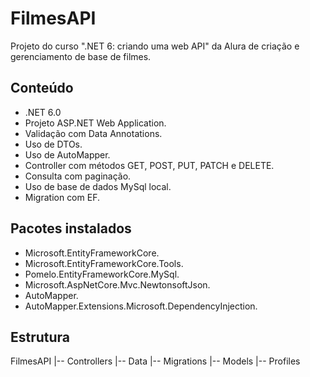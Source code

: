 # FilmesAPI
Projeto do curso ".NET 6: criando uma web API" da Alura de criação e gerenciamento de base de filmes.

## Conteúdo
- .NET 6.0
- Projeto ASP.NET Web Application.
- Validação com Data Annotations.
- Uso de DTOs.
- Uso de AutoMapper.
- Controller com métodos GET, POST, PUT, PATCH e DELETE.
- Consulta com paginação.
- Uso de base de dados MySql local.
- Migration com EF.

## Pacotes instalados
- Microsoft.EntityFrameworkCore.
- Microsoft.EntityFrameworkCore.Tools.
- Pomelo.EntityFrameworkCore.MySql.
- Microsoft.AspNetCore.Mvc.NewtonsoftJson.
- AutoMapper.
- AutoMapper.Extensions.Microsoft.DependencyInjection.

## Estrutura
FilmesAPI
|-- Controllers
|-- Data
|-- Migrations
|-- Models
|-- Profiles
